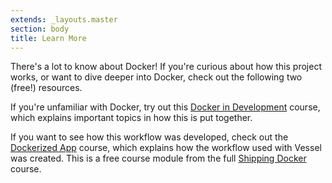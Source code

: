 ```yaml
---
extends: _layouts.master
section: body
title: Learn More
---
```


<p class="intro">There's a lot to know about Docker! If you're curious about how this project works, or want to dive deeper into Docker, check out the following two (free!) resources.</p>

If you're unfamiliar with Docker, try out this [Docker in Development](https://serversforhackers.com/s/docker-in-development) course, which explains important topics in how this is put together.

If you want to see how this workflow was developed, check out the [Dockerized App](https://serversforhackers.com/dockerized-app) course, which explains how the workflow used with Vessel was created. This is a free course module from the full [Shipping Docker](https://serversforhackers.com/shipping-docker) course.